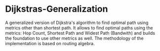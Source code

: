 # Dijkstras-Generalization
A generalized version of Dijkstra's algorithm to find optimal path using metrics other than shortest path. It allows to find optimal paths using the metrics: Hop Count, Shortest Path and Widest Path (Bandwith) and builds the foundation to use other metrics as well. The methodology of the implementation is based on routing algebra.
